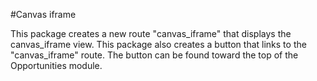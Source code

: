 #Canvas iframe

This package creates a new route "canvas_iframe" that displays the canvas_iframe view.  This package also creates a 
button that links to the "canvas_iframe" route.  The button can be found toward the top of the Opportunities module.